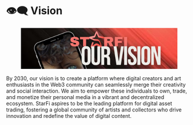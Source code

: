 # 👁️‍🗨️ Vision

<figure><img src="../.gitbook/assets/2.png" alt=""><figcaption></figcaption></figure>

By 2030, our vision is to create a platform where digital creators and art enthusiasts in the Web3 community can seamlessly merge their creativity and social interaction. We aim to empower these individuals to own, trade, and monetize their personal media in a vibrant and decentralized ecosystem. StarFi aspires to be the leading platform for digital asset trading, fostering a global community of artists and collectors who drive innovation and redefine the value of digital content.
